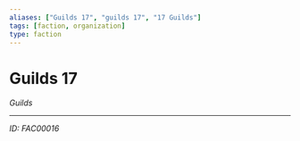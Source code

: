 ```yaml
---
aliases: ["Guilds 17", "guilds 17", "17 Guilds"]
tags: [faction, organization]
type: faction
---
```


# Guilds 17

*Guilds*

---
*ID: FAC00016*